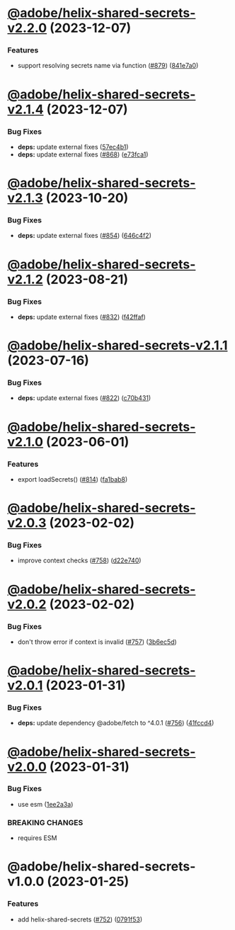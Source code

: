 # [@adobe/helix-shared-secrets-v2.2.0](https://github.com/adobe/helix-shared/compare/@adobe/helix-shared-secrets-v2.1.4...@adobe/helix-shared-secrets-v2.2.0) (2023-12-07)


### Features

* support resolving secrets name via function ([#879](https://github.com/adobe/helix-shared/issues/879)) ([841e7a0](https://github.com/adobe/helix-shared/commit/841e7a0d1a4182020cb6715ff1b96f2bccc36a5e))

# [@adobe/helix-shared-secrets-v2.1.4](https://github.com/adobe/helix-shared/compare/@adobe/helix-shared-secrets-v2.1.3...@adobe/helix-shared-secrets-v2.1.4) (2023-12-07)


### Bug Fixes

* **deps:** update external fixes ([57ec4b1](https://github.com/adobe/helix-shared/commit/57ec4b17c39438819389b5132fabd3e4adcbcbcf))
* **deps:** update external fixes ([#868](https://github.com/adobe/helix-shared/issues/868)) ([e73fca1](https://github.com/adobe/helix-shared/commit/e73fca1bccd27e49d532f42d07292d2ad02ef899))

# [@adobe/helix-shared-secrets-v2.1.3](https://github.com/adobe/helix-shared/compare/@adobe/helix-shared-secrets-v2.1.2...@adobe/helix-shared-secrets-v2.1.3) (2023-10-20)


### Bug Fixes

* **deps:** update external fixes ([#854](https://github.com/adobe/helix-shared/issues/854)) ([646c4f2](https://github.com/adobe/helix-shared/commit/646c4f2f746fe83e268edbda9e9ae844ad24f79c))

# [@adobe/helix-shared-secrets-v2.1.2](https://github.com/adobe/helix-shared/compare/@adobe/helix-shared-secrets-v2.1.1...@adobe/helix-shared-secrets-v2.1.2) (2023-08-21)


### Bug Fixes

* **deps:** update external fixes ([#832](https://github.com/adobe/helix-shared/issues/832)) ([f42ffaf](https://github.com/adobe/helix-shared/commit/f42ffaf9d756fbd1cad06f5c149f3b2c301e5233))

# [@adobe/helix-shared-secrets-v2.1.1](https://github.com/adobe/helix-shared/compare/@adobe/helix-shared-secrets-v2.1.0...@adobe/helix-shared-secrets-v2.1.1) (2023-07-16)


### Bug Fixes

* **deps:** update external fixes ([#822](https://github.com/adobe/helix-shared/issues/822)) ([c70b431](https://github.com/adobe/helix-shared/commit/c70b4313e7946f38dc4827a0cc981c8bd0cb4f32))

# [@adobe/helix-shared-secrets-v2.1.0](https://github.com/adobe/helix-shared/compare/@adobe/helix-shared-secrets-v2.0.3...@adobe/helix-shared-secrets-v2.1.0) (2023-06-01)


### Features

* export loadSecrets() ([#814](https://github.com/adobe/helix-shared/issues/814)) ([fa1bab8](https://github.com/adobe/helix-shared/commit/fa1bab81dfe3c581e03355aa6b3e587722cc145a))

# [@adobe/helix-shared-secrets-v2.0.3](https://github.com/adobe/helix-shared/compare/@adobe/helix-shared-secrets-v2.0.2...@adobe/helix-shared-secrets-v2.0.3) (2023-02-02)


### Bug Fixes

* improve context checks ([#758](https://github.com/adobe/helix-shared/issues/758)) ([d22e740](https://github.com/adobe/helix-shared/commit/d22e74064825cc5efd1c1968f33ac389b16dd4d8))

# [@adobe/helix-shared-secrets-v2.0.2](https://github.com/adobe/helix-shared/compare/@adobe/helix-shared-secrets-v2.0.1...@adobe/helix-shared-secrets-v2.0.2) (2023-02-02)


### Bug Fixes

* don't throw error if context is invalid ([#757](https://github.com/adobe/helix-shared/issues/757)) ([3b6ec5d](https://github.com/adobe/helix-shared/commit/3b6ec5d2ce5a481f147dcab669cfa94c90a5bcf9))

# [@adobe/helix-shared-secrets-v2.0.1](https://github.com/adobe/helix-shared/compare/@adobe/helix-shared-secrets-v2.0.0...@adobe/helix-shared-secrets-v2.0.1) (2023-01-31)


### Bug Fixes

* **deps:** update dependency @adobe/fetch to ^4.0.1 ([#756](https://github.com/adobe/helix-shared/issues/756)) ([41fccd4](https://github.com/adobe/helix-shared/commit/41fccd4845f7b07e121360680c99e272050c826b))

# [@adobe/helix-shared-secrets-v2.0.0](https://github.com/adobe/helix-shared/compare/@adobe/helix-shared-secrets-v1.0.0...@adobe/helix-shared-secrets-v2.0.0) (2023-01-31)


### Bug Fixes

* use esm ([1ee2a3a](https://github.com/adobe/helix-shared/commit/1ee2a3a952b2ca6453507d73e89efdc06fc57c11))


### BREAKING CHANGES

* requires ESM

# @adobe/helix-shared-secrets-v1.0.0 (2023-01-25)


### Features

* add helix-shared-secrets ([#752](https://github.com/adobe/helix-shared/issues/752)) ([0791f53](https://github.com/adobe/helix-shared/commit/0791f53527eeb4b679478a297a5de728eb42466d))
